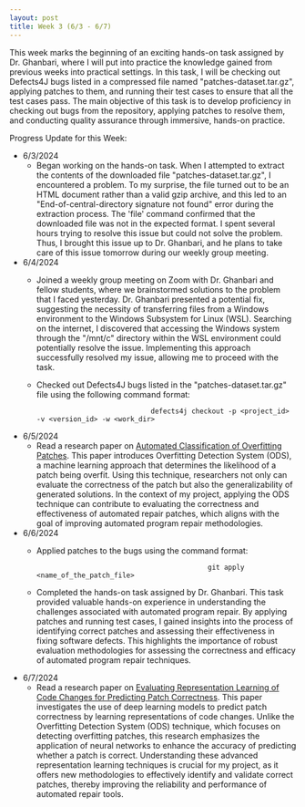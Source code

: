 ```yaml
---
layout: post
title: Week 3 (6/3 - 6/7)
---
```


This week marks the beginning of an exciting hands-on task assigned by Dr. Ghanbari, where I will put into practice the knowledge gained from previous weeks into practical settings.  In this task, I will be checking out Defects4J bugs listed in a compressed file named "patches-dataset.tar.gz", applying patches to them, and running their test cases to ensure that all the test cases pass.  The main objective of this task is to develop proficiency in checking out bugs from the repository, applying patches to resolve them, and conducting quality assurance through immersive, hands-on practice.

Progress Update for this Week:

  - 6/3/2024
      - Began working on the hands-on task. When I attempted to extract the contents of the downloaded file "patches-dataset.tar.gz", I encountered a problem. To my surprise, the file turned out to be an HTML document rather than a valid gzip archive, and this led to an "End-of-central-directory signature not found" error during the extraction process.  The 'file' command confirmed that the downloaded file was not in the expected format.  I spent several hours trying to resolve this issue but could not solve the problem.  Thus, I brought this issue up to Dr. Ghanbari, and he plans to take care of this issue tomorrow during our weekly group meeting.  
  - 6/4/2024
      - Joined a weekly group meeting on Zoom with Dr. Ghanbari and fellow students, where we brainstormed solutions to the problem that I faced yesterday.  Dr. Ghanbari presented a potential fix, suggesting the necessity of transferring files from a Windows environment to the Windows Subsystem for Linux (WSL).  Searching on the internet, I discovered that accessing the Windows system through the "/mnt/c" directory within the WSL environment could potentially resolve the issue.  Implementing this approach successfully resolved my issue, allowing me to proceed with the task.
      - Checked out Defects4J bugs listed in the "patches-dataset.tar.gz" file using the following command format:

                                        defects4j checkout -p <project_id> -v <version_id> -w <work_dir>

  - 6/5/2024
      - Read a research paper on [Automated Classification of Overfitting Patches](https://arxiv.org/pdf/1910.12057).  This paper introduces Overfitting Detection System (ODS), a machine learning approach that determines the likelihood of a patch being overfit.  Using this technique, researchers not only can evaluate the correctness of the patch but also the generalizability of generated solutions.  In the context of my project, applying the ODS technique can contribute to evaluating the correctness and effectiveness of automated repair patches, which aligns with the goal of improving automated program repair methodologies.    
  - 6/6/2024
      - Applied patches to the bugs using the command format:

                                                      git apply <name_of_the_patch_file>

      - Completed the hands-on task assigned by Dr. Ghanbari.  This task provided valuable hands-on experience in understanding the challenges associated with automated program repair. By applying patches and running test cases, I gained insights into the process of identifying correct patches and assessing their effectiveness in fixing software defects. This highlights the importance of robust evaluation methodologies for assessing the correctness and efficacy of automated program repair techniques.  
  - 6/7/2024
      - Read a research paper on [Evaluating Representation Learning of Code Changes for Predicting Patch Correctness](https://lilicoding.github.io/papers/tian2020evaluating.pdf).  This paper investigates the use of deep learning models to predict patch correctness by learning representations of code changes. Unlike the Overfitting Detection System (ODS) technique, which focuses on detecting overfitting patches, this research emphasizes the application of neural networks to enhance the accuracy of predicting whether a patch is correct.  Understanding these advanced representation learning techniques is crucial for my project, as it offers new methodologies to effectively identify and validate correct patches, thereby improving the reliability and performance of automated repair tools.

